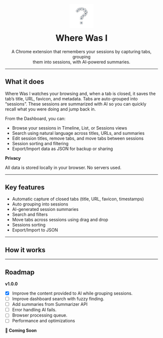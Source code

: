 <div align="center" style="margin-top: 30px">
    <img src="./assets/logo.png" alt="Logo" width="80" />
    <h1 style="margin-top: 12px;">Where Was I</h1>
    <p>
        A Chrome extension that remembers your sessions by capturing tabs, grouping<br/> them into sessions, with AI-powered summaries.
    </p>
</div>

---

<!-- Short Demo Video -->

## What it does

Where Was I watches your browsing and, when a tab is closed, it saves the tab’s title, URL, favicon, and metadata. Tabs are auto-grouped into “sessions”. These sessions are summarized with AI so you can quickly recall what you were doing and jump back in.

From the Dashboard, you can:

- Browse your sessions in Timeline, List, or Sessions views
- Search using natural language across titles, URLs, and summaries
- Edit session titles, remove tabs, and move tabs between sessions
- Session sorting and filtering
- Export/Import data as JSON for backup or sharing

**Privacy**

All data is stored locally in your browser. No servers used.

---

## Key features

- Automatic capture of closed tabs (title, URL, favicon, timestamps)
- Auto grouping into sessions
- AI-generated session summaries
- Search and filters
- Move tabs across sessions using drag and drop
- Sessions sorting
- Export/Import to JSON

---

## How it works

---

<!-- Installation -->

<!-- Technical Details -->

<!-- Contributing and Project Structure -->

<!-- Motivation -->

<!-- Image Gallery -->

<!-- Tips and Tricks -->

## Roadmap

**v1.0.0**

- [x] Improve the content provided to AI while grouping sessions.
- [ ] Improve dashboard search with fuzzy finding.
- [ ] Add summaries from Summarizer API
- [ ] Error handling AI fails.
- [ ] Browser processing queue.
- [ ] Performance and optimizations

**🚀 Coming Soon**
